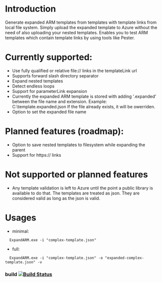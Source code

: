 # Introduction
Generate expanded ARM templates from templates with template links from local file system.  Simply upload the expanded template to Azure without the need of also uploading your nested templates. Enables you to test ARM templates which contain template links by using tools like Pester.

# Currently supported:
- Use fully qualified  or relative file:// links in the templateLink url
- Supports forward slash directory separator
- Expand nested templates
- Detect endless loops
- Support for parameterLink expansion
- Currently the expanded ARM template is stored with adding '.expanded' between the file name and extension.
	Example: C:\template.expanded.json
	If the file already exists, it will be owerriden. 
- Option to set the expanded file name

# Planned features (roadmap):
- Option to save nested templates to filesystem while expanding the parent
- Support for https:// links

# Not supported or planned features
- Any template validation is left to Azure until the point a public library is available to do that.
	The templates are treated as json. 
	They are considered valid as long as the json is valid.

# Usages
- minimal:
``` console
  ExpandARM.exe -i "complex-template.json"
```	
- full:
``` console
  ExpandARM.exe -i "complex-template.json" -o "expanded-complex-template.json" -v
```	

### build [![Build Status](https://borisjuraga.visualstudio.com/ExpandARM/_apis/build/status/bjuraga.ExpandARM)](https://borisjuraga.visualstudio.com/ExpandARM/_build/latest?definitionId=11)
